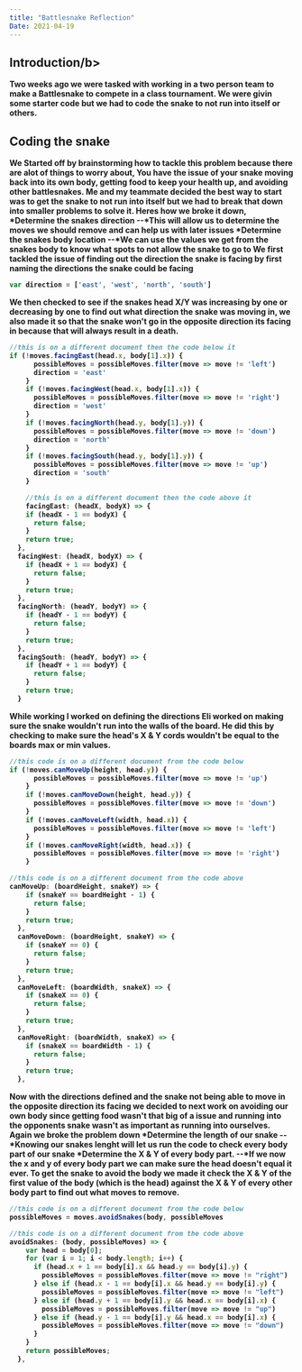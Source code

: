 ```yaml
---
title: "Battlesnake Reflection"
Date: 2021-04-19
---
```


<h2><b>Introduction/b></h2>
Two weeks ago we were tasked with working in a two person team to make a Battlesnake to compete in a class tournament. We were givin some starter code but we had to code the snake to not run into itself or others.

<h2><b>Coding the snake</b></h2>
We Started off by brainstorming how to tackle this problem because there are alot of things to worry about, You have the issue of your snake moving back into its own body, getting food to keep your health up, and avoiding other battlesnakes. Me and my teammate decided the best way to start was to get the snake to not run into itself but we had to break that down into smaller problems to solve it. Heres how we broke it down,
*Determine the snakes direction
--*This will allow us to determine the moves we should remove and can help us with later issues
*Determine the snakes body location
--*We can use the values we get from the snakes body to know what spots to not allow the snake to go to
We first tackled the issue of finding out the direction the snake is facing by first naming the directions the snake could be facing

```javascript
var direction = ['east', 'west', 'north', 'south']
```

We then checked to see if the snakes head X/Y was increasing by one or decreasing by one to find out what direction the snake was moving in, we also made it so that the snake won't go in the opposite direction its facing in because that will always result in a death.

```javascript
//this is on a different document then the code below it
if (!moves.facingEast(head.x, body[1].x)) {
      possibleMoves = possibleMoves.filter(move => move != 'left')
      direction = 'east'
    }
    if (!moves.facingWest(head.x, body[1].x)) {
      possibleMoves = possibleMoves.filter(move => move != 'right')
      direction = 'west'
    }
    if (!moves.facingNorth(head.y, body[1].y)) {
      possibleMoves = possibleMoves.filter(move => move != 'down')
      direction = 'north'
    }
    if (!moves.facingSouth(head.y, body[1].y)) {
      possibleMoves = possibleMoves.filter(move => move != 'up')
      direction = 'south'
    }

    //this is on a different document then the code above it
    facingEast: (headX, bodyX) => {
    if (headX - 1 == bodyX) {
      return false;
    }
    return true;
  },
  facingWest: (headX, bodyX) => {
    if (headX + 1 == bodyX) {
      return false;
    }
    return true;
  },
  facingNorth: (headY, bodyY) => {
    if (headY - 1 == bodyY) {
      return false;
    }
    return true;
  },
  facingSouth: (headY, bodyY) => {
    if (headY + 1 == bodyY) {
      return false;
    }
    return true;
  }
```

While working I worked on defining the directions Eli worked on making sure the snake wouldn't run into the walls of the board. He did this by checking to make sure the head's X & Y cords wouldn't be equal to the boards max or min values.

```javascript
//this code is on a different document from the code below
if (!moves.canMoveUp(height, head.y)) {
      possibleMoves = possibleMoves.filter(move => move != 'up')
    }
    if (!moves.canMoveDown(height, head.y)) {
      possibleMoves = possibleMoves.filter(move => move != 'down')
    }
    if (!moves.canMoveLeft(width, head.x)) {
      possibleMoves = possibleMoves.filter(move => move != 'left')
    }
    if (!moves.canMoveRight(width, head.x)) {
      possibleMoves = possibleMoves.filter(move => move != 'right')
    }

//this code is on a different document from the code above
canMoveUp: (boardHeight, snakeY) => {
    if (snakeY == boardHeight - 1) {
      return false;
    }
    return true;
  },
  canMoveDown: (boardHeight, snakeY) => {
    if (snakeY == 0) {
      return false;
    }
    return true;
  },
  canMoveLeft: (boardWidth, snakeX) => {
    if (snakeX == 0) {
      return false;
    }
    return true;
  },
  canMoveRight: (boardWidth, snakeX) => {
    if (snakeX == boardWidth - 1) {
      return false;
    }
    return true;
  },
```

Now with the directions defined and the snake not being able to move in the opposite direction its facing we decided to next work on avoiding our own body since getting food wasn't that big of a issue and running into the opponents snake wasn't as important as running into ourselves. Again we broke the problem down
*Determine the length of our snake
--*Knowing our snakes lenght will let us run the code to check every body part of our snake
*Determine the X & Y of every body part.
--*If we now the x and y of every body part we can make sure the head doesn't equal it ever.
To get the snake to avoid the body we made it check the X & Y of the first value of the body (which is the head) against the X & Y of every other body part to find out what moves to remove.

```javascript
//this code is on a different document from the code below
possibleMoves = moves.avoidSnakes(body, possibleMoves

//this code is on a different document from the code above
avoidSnakes: (body, possibleMoves) => {
    var head = body[0];
    for (var i = 1; i < body.length; i++) {
      if (head.x + 1 == body[i].x && head.y == body[i].y) {
        possibleMoves = possibleMoves.filter(move => move != "right")
      } else if (head.x - 1 == body[i].x && head.y == body[i].y) {
        possibleMoves = possibleMoves.filter(move => move != "left")
      } else if (head.y + 1 == body[i].y && head.x == body[i].x) {
        possibleMoves = possibleMoves.filter(move => move != "up")
      } else if (head.y - 1 == body[i].y && head.x == body[i].x) {
        possibleMoves = possibleMoves.filter(move => move != "down")
      }
    }
    return possibleMoves;
  },
```